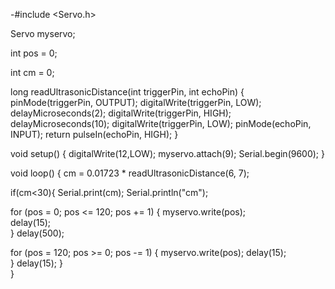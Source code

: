 -#include <Servo.h>

Servo myservo;   

int pos = 0;

int cm = 0;

long readUltrasonicDistance(int triggerPin, int echoPin)
{
  pinMode(triggerPin, OUTPUT); 
  digitalWrite(triggerPin, LOW);
  delayMicroseconds(2);
  digitalWrite(triggerPin, HIGH);
  delayMicroseconds(10);
  digitalWrite(triggerPin, LOW);
  pinMode(echoPin, INPUT);
  return pulseIn(echoPin, HIGH);
}



void setup() {
  digitalWrite(12,LOW);
  myservo.attach(9); 
  Serial.begin(9600);
}

void loop() {
   cm = 0.01723 * readUltrasonicDistance(6, 7);

  if(cm<30){
  Serial.print(cm);
  Serial.println("cm");
  
 for (pos = 0; pos <= 120; pos += 1) { 
    myservo.write(pos);             
   delay(15);                       
  }
  delay(500);

  for (pos = 120; pos >= 0; pos -= 1) { 
    myservo.write(pos);
    delay(15);                                     
  }
  delay(15); 
  }                          
}
